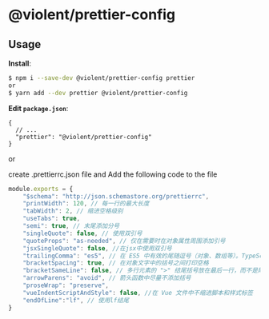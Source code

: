 # @violent/prettier-config


## Usage

**Install**:

```bash
$ npm i --save-dev @violent/prettier-config prettier
or
$ yarn add --dev prettier @violent/prettier-config
```

**Edit `package.json`**:

```jsonc
{
  // ...
  "prettier": "@violent/prettier-config"
}
```

or

create .prettierrc.json file and Add the following code to the file
```js
module.exports = {
    "$schema": "http://json.schemastore.org/prettierrc",
    "printWidth": 120, // 每一行的最大长度
    "tabWidth": 2, // 缩进空格级别
    "useTabs": true,
    "semi": true, // 末尾添加分号
    "singleQuote": false, // 使用双引号
    "quoteProps": "as-needed", // 仅在需要时在对象属性周围添加引号
    "jsxSingleQuote": false, //在jsx中使用双引号
    "trailingComma": "es5", // 在 ES5 中有效的尾随逗号（对象、数组等）。TypeScript 中的类型参数中没有尾随逗号。
    "bracketSpacing": true, // 在对象文字中的括号之间打印空格
    "bracketSameLine": false, // 多行元素的 ">" 结尾括号放在最后一行，而不是尾随
    "arrowParens": "avoid", // 箭头函数中尽量不添加括号
    "proseWrap": "preserve",
    "vueIndentScriptAndStyle": false, //在 Vue 文件中不缩进脚本和样式标签
    "endOfLine":"lf", // 使用lf结尾
}
```
